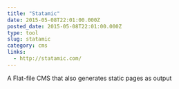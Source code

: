 ```yaml
---
title: "Statamic"
date: 2015-05-08T22:01:00.000Z
posted_date: 2015-05-08T22:01:00.000Z
type: tool
slug: statamic
category: cms
links:
  - http://statamic.com/
---
```

A Flat-file CMS that also generates static pages as output




